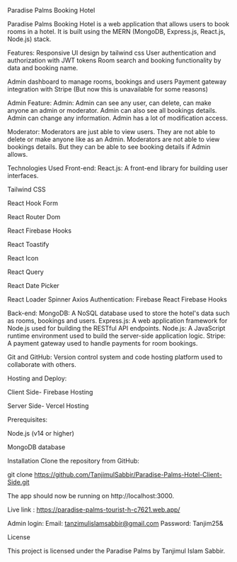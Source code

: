 Paradise Palms Booking Hotel

Paradise Palms Booking Hotel is a web application that allows users to book rooms in a hotel. It is built using the MERN (MongoDB, Express.js, React.js, Node.js) stack.

Features:
Responsive UI design by tailwind css
User authentication and authorization with JWT tokens
Room search and booking functionality by data and booking name.

Admin dashboard to manage rooms, bookings and users
Payment gateway integration with Stripe (But now this is unavailable for some reasons)


Admin Feature:
Admin:
Admin can see any user, can delete, can make anyone an admin or moderator. Admin can also see all bookings details. Admin can change any information. Admin has a lot of modification access.

Moderator:
Moderators are just able to view users. They are not able to delete or make anyone like as an Admin. Moderators are not able to view bookings details. But they can be able to see booking details if Admin allows.

Technologies Used
Front-end:
React.js: A front-end library for building user interfaces.

Tailwind CSS

React Hook Form

React Router Dom

React Firebase Hooks

React Toastify

React Icon

React Query

React Date Picker

React Loader Spinner
Axios
Authentication:
Firebase
React Firebase Hooks

Back-end:
MongoDB: A NoSQL database used to store the hotel's data such as rooms, bookings and users.
Express.js: A web application framework for Node.js used for building the RESTful API endpoints.
Node.js: A JavaScript runtime environment used to build the server-side application logic.
Stripe: A payment gateway used to handle payments for room bookings.

Git and GitHub: Version control system and code hosting platform used to collaborate with others.

Hosting and Deploy:

Client Side- Firebase Hosting

Server Side- Vercel Hosting

Prerequisites:

Node.js (v14 or higher)

MongoDB database

Installation
Clone the repository from GitHub:

git clone https://github.com/TanjimulSabbir/Paradise-Palms-Hotel-Client-Side.git

The app should now be running on http://localhost:3000.

Live link : https://paradise-palms-tourist-h-c7621.web.app/

Admin login: Email: tanzimulislamsabbir@gmail.com Password: Tanjim25& 

License

This project is licensed under the Paradise Palms by Tanjimul Islam Sabbir.
